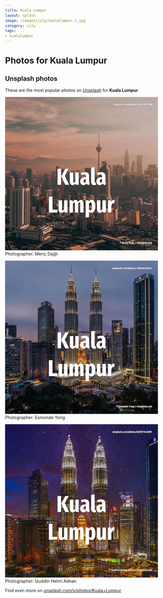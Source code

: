 ```yaml
---
title: Kuala Lumpur
layout: splash
image: /images/city/kualalumpur.1.jpg
category: city
tags:
- kualalumpur
---
```

# Photos for Kuala Lumpur
 
## Unsplash photos
These are the most popular photos on [Unsplash](https://unsplash.com) for **Kuala Lumpur**.
 
![Kuala Lumpur](/images/city/kualalumpur.1.jpg)
Photographer:  Meriç Dağlı
 
![Kuala Lumpur](/images/city/kualalumpur.2.jpg)
Photographer:  Esmonde Yong
 
![Kuala Lumpur](/images/city/kualalumpur.3.jpg)
Photographer:  Izuddin Helmi Adnan
 
Find even more on [unsplash.com/s/photos/Kuala+Lumpur](https://unsplash.com/s/photos/Kuala+Lumpur)
 
